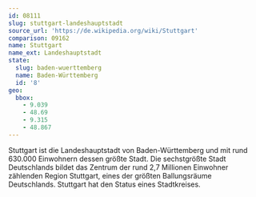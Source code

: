 ```yaml
---
id: 08111
slug: stuttgart-landeshauptstadt
source_url: 'https://de.wikipedia.org/wiki/Stuttgart'
comparison: 09162
name: Stuttgart
name_ext: Landeshauptstadt
state:
  slug: baden-wuerttemberg
  name: Baden-Württemberg
  id: '8'
geo:
  bbox:
    - 9.039
    - 48.69
    - 9.315
    - 48.867
---
```


Stuttgart ist die Landeshauptstadt von Baden-Württemberg und mit rund 630.000 Einwohnern dessen größte Stadt. Die sechstgrößte Stadt Deutschlands bildet das Zentrum der rund 2,7 Millionen Einwohner zählenden Region Stuttgart, eines der größten Ballungsräume Deutschlands. Stuttgart hat den Status eines Stadtkreises.
